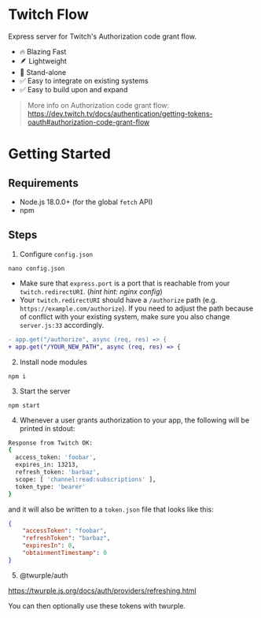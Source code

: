 # Twitch Flow

Express server for Twitch's Authorization code grant flow.

- 🔥 Blazing Fast 
- 🪶 Lightweight 
- 👤 Stand-alone 
- ✅ Easy to integrate on existing systems
- ✅ Easy to build upon and expand

> More info on Authorization code grant flow: https://dev.twitch.tv/docs/authentication/getting-tokens-oauth#authorization-code-grant-flow

# Getting Started

## Requirements

- Node.js 18.0.0+ (for the global `fetch` API)
- npm

## Steps

1. Configure `config.json`

```
nano config.json
```

  - Make sure that `express.port` is a port that is reachable from your `twitch.redirectURI`. (*hint hint: nginx config*)
  - Your `twitch.redirectURI` should have a `/authorize` path (e.g. `https://example.com/authorize`). If you need to adjust the path because of conflict with your existing system, make sure you also change `server.js:33` accordingly.
  
  ```diff
  - app.get("/authorize", async (req, res) => {
  + app.get("/YOUR_NEW_PATH", async (req, res) => {
  ```

2. Install node modules

```
npm i
```

3. Start the server

```
npm start
```

4. Whenever a user grants authorization to your app, the following will be printed in stdout:

```bash
Response from Twitch OK:
{
  access_token: 'foobar',
  expires_in: 13213,
  refresh_token: 'barbaz',
  scope: [ 'channel:read:subscriptions' ],
  token_type: 'bearer'
}
```

and it will also be written to a `token.json` file that looks like this:

```json
{
	"accessToken": "foobar",
	"refreshToken": "barbaz",
	"expiresIn": 0,
	"obtainmentTimestamp": 0
}
```

5. @twurple/auth

https://twurple.js.org/docs/auth/providers/refreshing.html

You can then optionally use these tokens with twurple.